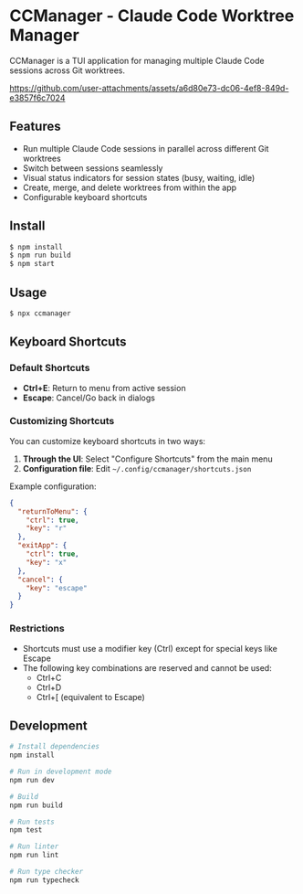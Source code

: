 # CCManager - Claude Code Worktree Manager

CCManager is a TUI application for managing multiple Claude Code sessions across Git worktrees.



https://github.com/user-attachments/assets/a6d80e73-dc06-4ef8-849d-e3857f6c7024



## Features

- Run multiple Claude Code sessions in parallel across different Git worktrees
- Switch between sessions seamlessly
- Visual status indicators for session states (busy, waiting, idle)
- Create, merge, and delete worktrees from within the app
- Configurable keyboard shortcuts

## Install

```bash
$ npm install
$ npm run build
$ npm start
```

## Usage

```bash
$ npx ccmanager
```

## Keyboard Shortcuts

### Default Shortcuts

- **Ctrl+E**: Return to menu from active session
- **Escape**: Cancel/Go back in dialogs

### Customizing Shortcuts

You can customize keyboard shortcuts in two ways:

1. **Through the UI**: Select "Configure Shortcuts" from the main menu
2. **Configuration file**: Edit `~/.config/ccmanager/shortcuts.json`

Example configuration:
```json
{
  "returnToMenu": {
    "ctrl": true,
    "key": "r"
  },
  "exitApp": {
    "ctrl": true,
    "key": "x"
  },
  "cancel": {
    "key": "escape"
  }
}
```

### Restrictions

- Shortcuts must use a modifier key (Ctrl) except for special keys like Escape
- The following key combinations are reserved and cannot be used:
  - Ctrl+C
  - Ctrl+D
  - Ctrl+[ (equivalent to Escape)

## Development

```bash
# Install dependencies
npm install

# Run in development mode
npm run dev

# Build
npm run build

# Run tests
npm test

# Run linter
npm run lint

# Run type checker
npm run typecheck
```
